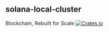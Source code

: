 solana-local-cluster
----------
Blockchain, Rebuilt for Scale
[![Crates.io](https://img.shields.io/crates/v/solana-local-cluster.svg)](https://crates.io/crates/solana-local-cluster)